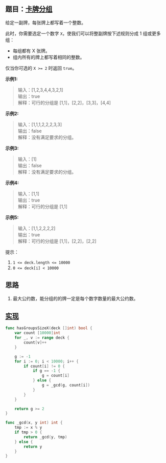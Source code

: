 ## 题目：[卡牌分组](https://leetcode-cn.com/problems/x-of-a-kind-in-a-deck-of-cards/)

给定一副牌，每张牌上都写着一个整数。

此时，你需要选定一个数字 `X`，使我们可以将整副牌按下述规则分成 1 组或更多组：

* 每组都有 X 张牌。
* 组内所有的牌上都写着相同的整数。

仅当你可选的 `X >= 2` 时返回 `true`。

**示例1:**
>输入：[1,2,3,4,4,3,2,1]  
>输出：true  
>解释：可行的分组是 [1,1]，[2,2]，[3,3]，[4,4]  

**示例2:**
>输入：[1,1,1,2,2,2,3,3]  
>输出：false  
>解释：没有满足要求的分组。  

**示例3:**
>输入：[1]  
>输出：false  
>解释：没有满足要求的分组。  

**示例4:**
>输入：[1,1]  
>输出：true  
>解释：可行的分组是 [1,1]

**示例5:**
>输入：[1,1,2,2,2,2]  
>输出：true  
>解释：可行的分组是 [1,1]，[2,2]，[2,2]

提示：
1. `1 <= deck.length <= 10000`
2. `0 <= deck[i] < 10000`

## 思路
1. 最大公约数，能分组的的牌一定是每个数字数量的最大公约数。

## [实现](https://github.com/mzmuer/leetcode/blob/master/question914/answer_test.go)
```go
func hasGroupsSizeX(deck []int) bool {
	var count [10000]int
	for _, v := range deck {
		count[v]++
	}

	g := -1
	for i := 0; i < 10000; i++ {
		if count[i] != 0 {
			if g == -1 {
				g = count[i]
			} else {
				g = _gcd(g, count[i])
			}
		}
	}

	return g >= 2
}

func _gcd(x, y int) int {
	tmp := x % y
	if tmp > 0 {
		return _gcd(y, tmp)
	} else {
		return y
	}
}
```